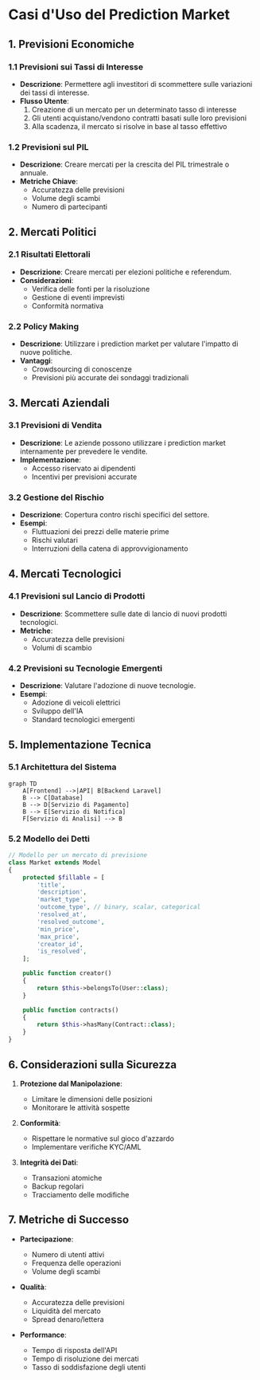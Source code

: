 # Casi d'Uso del Prediction Market

## 1. Previsioni Economiche

### 1.1 Previsioni sui Tassi di Interesse
- **Descrizione**: Permettere agli investitori di scommettere sulle variazioni dei tassi di interesse.
- **Flusso Utente**:
  1. Creazione di un mercato per un determinato tasso di interesse
  2. Gli utenti acquistano/vendono contratti basati sulle loro previsioni
  3. Alla scadenza, il mercato si risolve in base al tasso effettivo

### 1.2 Previsioni sul PIL
- **Descrizione**: Creare mercati per la crescita del PIL trimestrale o annuale.
- **Metriche Chiave**:
  - Accuratezza delle previsioni
  - Volume degli scambi
  - Numero di partecipanti

## 2. Mercati Politici

### 2.1 Risultati Elettorali
- **Descrizione**: Creare mercati per elezioni politiche e referendum.
- **Considerazioni**:
  - Verifica delle fonti per la risoluzione
  - Gestione di eventi imprevisti
  - Conformità normativa

### 2.2 Policy Making
- **Descrizione**: Utilizzare i prediction market per valutare l'impatto di nuove politiche.
- **Vantaggi**:
  - Crowdsourcing di conoscenze
  - Previsioni più accurate dei sondaggi tradizionali

## 3. Mercati Aziendali

### 3.1 Previsioni di Vendita
- **Descrizione**: Le aziende possono utilizzare i prediction market internamente per prevedere le vendite.
- **Implementazione**:
  - Accesso riservato ai dipendenti
  - Incentivi per previsioni accurate

### 3.2 Gestione del Rischio
- **Descrizione**: Copertura contro rischi specifici del settore.
- **Esempi**:
  - Fluttuazioni dei prezzi delle materie prime
  - Rischi valutari
  - Interruzioni della catena di approvvigionamento

## 4. Mercati Tecnologici

### 4.1 Previsioni sul Lancio di Prodotti
- **Descrizione**: Scommettere sulle date di lancio di nuovi prodotti tecnologici.
- **Metriche**:
  - Accuratezza delle previsioni
  - Volumi di scambio

### 4.2 Previsioni su Tecnologie Emergenti
- **Descrizione**: Valutare l'adozione di nuove tecnologie.
- **Esempi**:
  - Adozione di veicoli elettrici
  - Sviluppo dell'IA
  - Standard tecnologici emergenti

## 5. Implementazione Tecnica

### 5.1 Architettura del Sistema
```mermaid
graph TD
    A[Frontend] -->|API| B[Backend Laravel]
    B --> C[Database]
    B --> D[Servizio di Pagamento]
    B --> E[Servizio di Notifica]
    F[Servizio di Analisi] --> B
```

### 5.2 Modello dei Detti
```php
// Modello per un mercato di previsione
class Market extends Model
{
    protected $fillable = [
        'title',
        'description',
        'market_type',
        'outcome_type', // binary, scalar, categorical
        'resolved_at',
        'resolved_outcome',
        'min_price',
        'max_price',
        'creator_id',
        'is_resolved',
    ];

    public function creator()
    {
        return $this->belongsTo(User::class);
    }

    public function contracts()
    {
        return $this->hasMany(Contract::class);
    }
}
```

## 6. Considerazioni sulla Sicurezza

1. **Protezione dal Manipolazione**:
   - Limitare le dimensioni delle posizioni
   - Monitorare le attività sospette

2. **Conformità**:
   - Rispettare le normative sul gioco d'azzardo
   - Implementare verifiche KYC/AML

3. **Integrità dei Dati**:
   - Transazioni atomiche
   - Backup regolari
   - Tracciamento delle modifiche

## 7. Metriche di Successo

- **Partecipazione**:
  - Numero di utenti attivi
  - Frequenza delle operazioni
  - Volume degli scambi

- **Qualità**:
  - Accuratezza delle previsioni
  - Liquidità del mercato
  - Spread denaro/lettera

- **Performance**:
  - Tempo di risposta dell'API
  - Tempo di risoluzione dei mercati
  - Tasso di soddisfazione degli utenti
